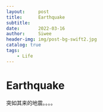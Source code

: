 ```yaml
---
layout:     post
title:      Earthquake
subtitle:   
date:       2022-03-16
author:     Siwee
header-img: img/post-bg-swift2.jpg
catalog: true
tags:
    - Life
---
```



# Earthquake

突如其来的地震。。。。
